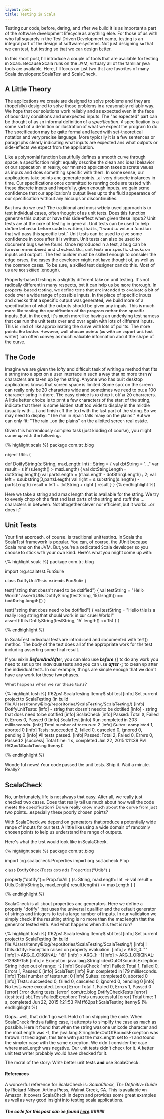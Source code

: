 ```yaml
---
layout: post
title: Testing in Scala
---
```


Testing our code, before, during, and after we build it is as important a part of the software development lifecycle as anything else.  For those of us with who fall squarely in the Test Driven Development camp, testing is an integral part of the design of software systems. Not just designing so that we can test, but testing so that we can design better.

In this short post, I'll introduce a couple of tools that are available for testing in Scala.  Because Scala runs on the JVM, virtually all of the familiar java tools are available.  Here, I'll focus on just two that are favorites of many Scala developers: ScalaTest and ScalaCheck.

## A Little Theory ##
The applications we create are designed to solve problems and they are (hopefully) designed to solve those problems in a reasonably reliable way.  We hope that our solutions work reliably and as expected even in the face of boundary conditions and unexpected inputs.  The "as expected" part can be thought of as an informal definition of a *specification*.  A specification is a some sort of a definition or illustration of what we expect the program to do.  The specification may be quite formal and laced with set-theoretical notation and very precise language.  More typically it is a few sentences or paragraphs clearly indicating what inputs are expected and what outputs or side-effects we expect from the application.

Like a polynomial function beautifully defines a smooth curve through space, a specification might equally describe the clean and ideal behavior of our application.  In reality, our finished application takes discrete values as inputs and does something specific with them.  In some sense, our applications take points and generate points...all very discrete instances in time.  Our specifications once committed to running code are tested with these discrete inputs and hopefully, given enough inputs, we gain some confidence that our application's output lives up to the fluid appearance of our specification without any hiccups or discontinuities.

But how do we test?  The traditional and most widely used approach is to test individual cases, often thought of as unit tests.  Does this function generate this output or have this side-effect when given these inputs?  Unit tests are at the core of testing in general.  Unit tests can be used to help define behavior before code is written, that is, "I want to write a function that will pass this specific test." Unit tests can be used to give some confidence in code after it is written. Unit tests can also be used to document bugs we've found. Once reproduced in a test, a bug can be forever remembered and checked.  But, unit tests are specific checks on inputs and outputs.  The test builder must be skilled enough to consider the edge cases, the cases the developer might not have thought of, as well as the common cases. To be sure, a skilled test designer can do this.  Most of us are not skilled (enough).  

Property-based testing is a slightly different take on unit testing.  It's not radically different in many respects, but it can help us be more thorough. In property-based testing, we define tests that are intended to evaluate a bit of code over a wide range of possible inputs.  In the place of specific inputs and checks that a specific output was generated, we build more of a specification of what the outputs should be given any inputs.  This is much more like testing the specification of the program rather than specific inputs.  But, in the end, it's much more like having an underlying test harness that can run the unit tests over and over again with lots of different inputs. This is kind of like approximating the curve with lots of points. The more points the better. However, well chosen points (as with an expert unit test writer) can often convey as much valuable information about the shape of the curve.

## The Code ##
Imagine we are given the lofty and difficult task of writing a method that fits a string into a spot on a user interface in such a way that no more than _**N**_ characters are taken up by the string.  Anyone who has built desktop applications knows that screen space is limited. Some spot on the screen can really only be 20 characters wide and sometimes we need to put a 100 character string in there.  The easy choice is to chop it off at 20 characters.  A little better choice is to print a few characters of the start of the string, indicate that there is some hidden stuff too wide to display in the middle (usually with ...) and finish off the text with the last part of the string.  So we may need to display: "The rain in Spain falls many on the plains."  But we can only fit: "The rain...on the plains" on the allotted screen real estate.  

Given this horrendously complex task (just kidding of course), you might come up with the following:

{% highlight scala %}
package com.trc.blog

object Utils {

  def DotifyString(s: String, maxLength: Int) : String = {
    val dotString = "..."
    var result = s
    if (s.length() > maxLength) {
      val dotStringLength = dotString.length()
      val partsLength = (maxLength - dotStringLength) / 2;
      val left = s.substring(0,partsLength)
      val right = s.substring(s.length() - partsLength)
      result = left + dotString + right
    }
    result
  }
}
{% endhighlight %}
 
Here we take a string and a max length that is available for the string.  We try to evenly chop off the first and last parts of the string and stuff the ... characters in between.  Not altogether clever nor efficient, but it works...or does it?

## Unit Tests ##

Your first approach, of course, is traditional unit testing. In Scala the ScalaTest framework is popular.  You can, of course, the JUnit because Scala runs on the JVM.  But, you're a dedicated Scala developer so you choose to stick with your own kind.  Here's what you might come up with:

{% highlight scala %}
package com.trc.blog

import org.scalatest.FunSuite

class DotifyUnitTests extends FunSuite {

  test("string that doesn't need to be dotified") {
    val testString = "Hello World!"
    assert(Utils.DotifyString(testString, 15).length() == testString.length())
  }

  test("string that does need to be dotified") {
    val testString = "Hello this is a really long string that should work in our cruel World!"
    assert(Utils.DotifyString(testString, 15).length() <= 15)
  }
}

{% endhighlight %}

In ScalaTest individual tests are introduced and documented with test() method. The body of the test does all of the appropriate work for the test including asserting some final result.

If you mixin _**BeforeAndAfter**_, you can also use _**before**_ {} to do any work you need to set up the individual tests and you can use _**after**_ {} to clean up after the individual tests.  In our example, things are simple enough that we don't have any work for these two phases.

What happens when we run these tests?  

{% highlight tcsh %}
ff62ps1:ScalaTesting ltenny$ sbt test
[info] Set current project to ScalaTesting (in build file:/Users/ltenny/Blog/repositories/ScalaTesting/ScalaTesting/)
[info] DotifyUnitTests:
[info] - string that doesn't need to be dotified
[info] - string that does need to be dotified
[info] ScalaCheck
[info] Passed: Total 0, Failed 0, Errors 0, Passed 0
[info] ScalaTest
[info] Run completed in 203 milliseconds.
[info] Total number of tests run: 2
[info] Suites: completed 1, aborted 0
[info] Tests: succeeded 2, failed 0, canceled 0, ignored 0, pending 0
[info] All tests passed.
[info] Passed: Total 2, Failed 0, Errors 0, Passed 2
[success] Total time: 1 s, completed Jun 22, 2015 1:11:39 PM
ff62ps1:ScalaTesting ltenny$ 

{% endhighlight %}

Wonderful news! Your code passed the unit tests. Ship it. Wait a minute. Really? 

## ScalaCheck ##

No, unfortunately, life is not always that easy. After all, we really just checked two cases.  Does that really tell us much about how well the code meets the specification?  Do we really know much about the curve from just two points...especially these poorly chosen points?

With ScalaCheck we depend on generators that produce a potentially wide range of inputs for our test.  A little like using a wide domain of randomly chosen points to help us understand the range of outputs.  

Here's what the test would look like in ScalaCheck.

{% highlight scala %}
package com.trc.blog

import org.scalacheck.Properties
import org.scalacheck.Prop

class DotifyCheckTests extends Properties("Utils") {

  property("dotify") = Prop.forAll { (s: String, maxLength: Int) =>
    val result = Utils.DotifyString(s, maxLength)
    result.length() <= maxLength
  }
}

{% endhighlight %}

ScalaCheck is all about properties and generators. Here we define a property "dotify" that uses the universal qualifier and the default generator of strings and integers to test a large number of inputs.  In our validation we simply check if the resulting string is no more than the max length that the generator tested with.  And what happens when this test is run?

{% highlight tcsh %}
ff62ps1:ScalaTesting ltenny$ sbt test
[info] Set current project to ScalaTesting (in build file:/Users/ltenny/Blog/repositories/ScalaTesting/ScalaTesting/)
[info] ! Utils.dotify: Exception raised on property evaluation.
[info] > ARG_0: ""
[info] > ARG_0_ORIGINAL: "裀"
[info] > ARG_1: -1
[info] > ARG_1_ORIGINAL: -129897156
[info] > Exception: java.lang.StringIndexOutOfBoundsException: String index out of range: -2
[info] ScalaCheck
[info] Failed: Total 1, Failed 0, Errors 1, Passed 0
[info] ScalaTest
[info] Run completed in 179 milliseconds.
[info] Total number of tests run: 0
[info] Suites: completed 0, aborted 0
[info] Tests: succeeded 0, failed 0, canceled 0, ignored 0, pending 0
[info] No tests were executed.
[error] Error: Total 1, Failed 0, Errors 1, Passed 0
[error] Error during tests:
[error]         com.trc.blog.DotifyCheckTests
[error] (test:test) sbt.TestsFailedException: Tests unsuccessful
[error] Total time: 1 s, completed Jun 22, 2015 1:21:53 PM
ff62ps1:ScalaTesting ltenny$ 
{% endhighlight %}

Oops...well, that didn't go well.  Hold off on shipping the code.  When ScalaCheck finds a failing case, it attempts to simplify the case as much as possible. Here it found that when the string was one unicode character and the maxLength was -1, the java.lang.StringIndexOutOfBoundsException was thrown.  It tried again, this time with just the maxLength set to -1 and found the simpler case with the same exception.  We didn't consider the case where maxLength was negative.  Our unit tests didn't check for it.  A better unit test writer probably would have checked for it.

The moral of the story: Write better unit tests **and** use ScalaCheck.

#### References ####
A wonderful reference for ScalaCheck is: _ScalaCheck, The Definitive Guide_ by Rickard Nilson, Artima Press, Walnut Creek, CA.  This is available on Amazon. It covers ScalaCheck in depth and provides some great examples as well as very good insight into testing scala applications.

##### The code for this post can be found <a href="https://github.com/ltenny/ScalaTesting">here</a>.#####




 